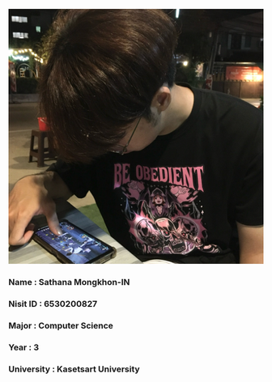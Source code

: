 ![image](image/Profile.jpg)


### Name : Sathana Mongkhon-IN
### Nisit ID : 6530200827 
### Major : Computer Science
### Year : 3
### University : Kasetsart University
